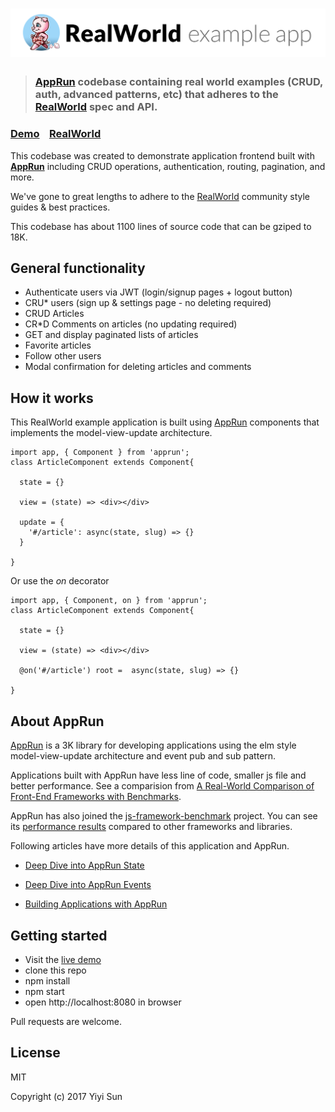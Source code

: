 # ![RealWorld Example App](logo.png)

> ### [AppRun](https://github.com/yysun/apprun) codebase containing real world examples (CRUD, auth, advanced patterns, etc) that adheres to the [RealWorld](https://github.com/gothinkster/realworld) spec and API.


### [Demo](https://gothinkster.github.io/apprun-realworld-example-app)&nbsp;&nbsp;&nbsp;&nbsp;[RealWorld](https://github.com/gothinkster/realworld)


This codebase was created to demonstrate application frontend built with **[AppRun](https://github.com/yysun/apprun)** including CRUD operations, authentication, routing, pagination, and more.

We've gone to great lengths to adhere to the [RealWorld](https://github.com/gothinkster/realworld) community style guides & best practices.

This codebase has about 1100 lines of source code that can be gziped to 18K.

## General functionality

* Authenticate users via JWT (login/signup pages + logout button)
* CRU* users (sign up & settings page - no deleting required)
* CRUD Articles
* CR*D Comments on articles (no updating required)
* GET and display paginated lists of articles
* Favorite articles
* Follow other users
* Modal confirmation for deleting articles and comments

## How it works


This RealWorld example application is built using [AppRun](https://github.com/yysun/apprun) components that implements the model-view-update architecture.
```
import app, { Component } from 'apprun';
class ArticleComponent extends Component{

  state = {}

  view = (state) => <div></div>

  update = {
    '#/article': async(state, slug) => {}
  }

}
```

Or use the _on_ decorator
```
import app, { Component, on } from 'apprun';
class ArticleComponent extends Component{

  state = {}

  view = (state) => <div></div>

  @on('#/article') root =  async(state, slug) => {}

}
```

## About AppRun
[AppRun](https://github.com/yysun/apprun) is a 3K library for developing applications using the elm style model-view-update architecture and event pub and sub pattern.

Applications built with AppRun have less line of code, smaller js file and better performance. See a comparision from [A Real-World Comparison of Front-End Frameworks with Benchmarks](https://medium.freecodecamp.org/a-real-world-comparison-of-front-end-frameworks-with-benchmarks-e1cb62fd526c).


AppRun has also joined the [js-framework-benchmark](https://github.com/krausest/js-framework-benchmark) project. You can see its [performance results](https://rawgit.com/krausest/js-framework-benchmark/master/webdriver-ts-results/table.html) compared to other frameworks and libraries.

Following articles have more details of this application and AppRun.
* [Deep Dive into AppRun State](https://medium.com/@yiyisun/deep-dive-into-apprun-state-3d6fb58b1521)

* [Deep Dive into AppRun Events](
https://medium.com/@yiyisun/deep-dive-into-apprun-events-1650dc7811ea)

* [Building Applications with AppRun](https://yysun.github.io/apprun/#/)



## Getting started

* Visit the [live demo](https://gothinkster.github.io/apprun-realworld-example-app)
* clone this repo
* npm install
* npm start
* open http://localhost:8080 in browser

Pull requests are welcome.

## License

MIT

Copyright (c) 2017 Yiyi Sun

